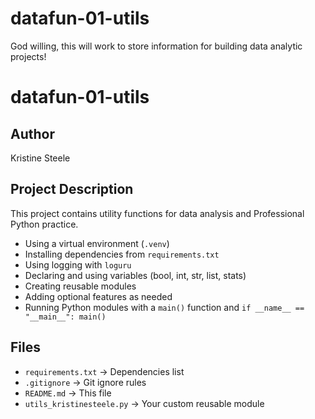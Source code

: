 # datafun-01-utils
God willing, this will work to store information for building data analytic projects!
# datafun-01-utils

## Author
Kristine Steele

## Project Description
This project contains utility functions for data analysis and Professional Python practice.

- Using a virtual environment (`.venv`)
- Installing dependencies from `requirements.txt`
- Using logging with `loguru`
- Declaring and using variables (bool, int, str, list, stats)
- Creating reusable modules
- Adding optional features as needed
- Running Python modules with a `main()` function and `if __name__ == "__main__": main()`

## Files

- `requirements.txt` → Dependencies list
- `.gitignore` → Git ignore rules
- `README.md` → This file
- `utils_kristinesteele.py` -> Your custom reusable module